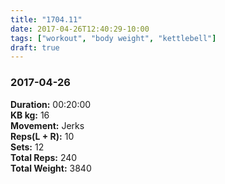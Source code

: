 ```yaml
---
title: "1704.11"
date: 2017-04-26T12:40:29-10:00
tags: ["workout", "body weight", "kettlebell"]
draft: true
---
```


### 2017-04-26

**Duration:** 00:20:00  
**KB kg:** 16  
**Movement:** Jerks  
**Reps(L + R):** 10  
**Sets:** 12  
**Total Reps:** 240  
**Total Weight:** 3840